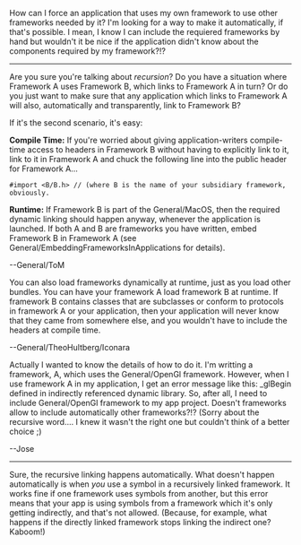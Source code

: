 How can I force an application that uses my own framework to use other frameworks needed by it? I'm looking for a way to make it automatically, if that's possible. I mean, I know I can include the requiered frameworks  by hand but wouldn't it be nice if the application didn't know about the components required by my framework?!?

----

Are you sure you're talking about *recursion*? Do you have a situation where Framework A uses Framework B, which links to Framework A in turn? Or do you just want to make sure that any application which links to Framework A will also, automatically and transparently, link to Framework B?

If it's the second scenario, it's easy:

**Compile Time:** If you're worried about giving application-writers compile-time access to headers in Framework B without having to explicitly link to it, link to it in Framework A and chuck the following line into the public header for Framework A...

    #import <B/B.h> // (where B is the name of your subsidiary framework, obviously.

**Runtime:** If Framework B is part of the General/MacOS, then the required dynamic linking should happen anyway, whenever the application is launched. If both A and B are frameworks you have written, embed Framework B in Framework A (see General/EmbeddingFrameworksInApplications for details).

--General/ToM

You can also load frameworks dynamically at runtime, just as you load other bundles. You can have your framework A load framework B at runtime. If framework B contains classes that are subclasses or conform to protocols in framework A or your application, then your application will never know that they came from somewhere else, and you wouldn't have to include the headers at compile time.

--General/TheoHultberg/Iconara

Actually I wanted to know the details of how to do it. I'm writting a framework, A, which uses the General/OpenGl framework. However, when I use  framework A in my application, I get an error message like this: _glBegin defined in indirectly referenced dynamic library. So, after all, I need to include General/OpenGl framework to my app project. Doesn't frameworks allow to include automatically other frameworks?!? (Sorry about the recursive word.... I knew it wasn't the right one but couldn't think of a better choice ;)

--Jose 

----
Sure, the recursive linking happens automatically. What doesn't happen automatically is when *you* use a symbol in a recursively linked framework. It works fine if one framework uses symbols from another, but this error means that your app is using symbols from a framework which it's only getting indirectly, and that's not allowed. (Because, for example, what happens if the directly linked framework stops linking the indirect one? Kaboom!)